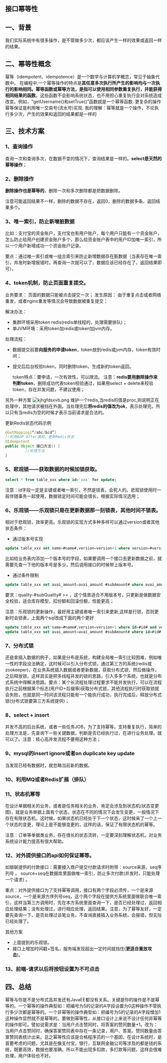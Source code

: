## 接口幂等性

## 一、背景 
我们实际系统中有很多操作，是不管做多少次，都应该产生一样的效果或返回一样的结果。
 
## 二、幂等性概念 
幂等（idempotent、idempotence）是一个数学与计算机学概念，常见于抽象代数中。 在编程中.一个幂等操作的特点是**其任意多次执行所产生的影响均与一次执行的影响相同。幂等函数或幂等方法，是指可以使用相同参数重复执行，并能获得相同结果的函数**。这些函数不会影响系统状态，也不用担心重复执行会对系统造成改变。例如，“getUsername()和setTrue()”函数就是一个幂等函数. 更复杂的操作幂等保证是利用唯一交易号(流水号)实现. 我的理解：幂等就是一个操作，不论执行多少次，产生的效果和返回的结果都是一样的 

## 三、技术方案 
### 1、查询操作
查询一次和查询多次，在数据不变的情况下，查询结果是一样的。**select是天然的幂等操作**；
### 2、删除操作
**删除操作也是幂等的**，删除一次和多次删除都是把数据删除。

注意可能返回结果不一样，删除的数据不存在，返回0，删除的数据多条，返回结果多个。

### 3、唯一索引，防止新增脏数据
比如：支付宝的资金账户，支付宝也有用户账户，每个用户只能有一个资金账户，怎么防止给用户创建资金账户多个，那么给资金账户表中的用户ID加唯一索引，所以一个用户新增成功一个资金账户记录。

 要点：通过唯一索引或唯一组合索引来防止新增数据存在脏数据（当表存在唯一索引，并发时新增报错时，再查询一次就可以了，数据应该已经存在了，返回结果即可）。
 
### 4、token机制，防止页面重复提交。
业务要求： 页面的数据只能被点击提交一次；
发生原因： 由于重复点击或者网络重发，或者nginx重发等情况会导致数据被重复提交；
  
解决办法： 
* 集群环境采用token redis(redis单线程的，处理需要排队)；
* 单JVM环境：采用token加redis或token加jvm内存。

处理流程：
* 数据提交前要**向服务的申请token**，token放到redis或jvm内存，token有效时间；
* 提交后后台校验token，同时删除token，生成新的token返回。

    token特点：要申请，一次有效性，可以限流。
    注意：**redis要用删除操作来判断token**，删除成功代表token校验通过，如果用select + delete来校验token，存在并发问题，不建议使用；
    
另外一种方案
![kjhgfdsxvb.png](https://pic.imgdb.cn/item/61daf2b92ab3f51d910d1e06.png)
维护一个redis,当redis的值是proc,则说明正在处理中，其他请求被挡在外面。当处理完后**将redis的值改为ok**，表示处理完。所以只有当redis为空的时候才表示当前请求是合法的。

更新Redis状态代码示例
```java
@GetMapping(“/abc/bcd”)//利用AOP After通知，更新Redis状态@Idempotentpublic Object 接口方法() {         //处理方法}
```

### 5、悲观锁——获取数据的时候加锁获取。

```sql
select * from table_xxx where id='xxx' for update; 
```
注意：id字段一定是主键或者唯一索引，不然是锁表，会死人的。悲观锁使用时一般伴随事务一起使用，数据锁定时间可能会很长，根据实际情况选用； 

### 6、乐观锁——乐观锁只是在更新数据那一刻锁表，其他时间不锁表。
相对于悲观锁，效率更高。乐观锁的实现方式多种多样可以通过version或者其他状态条件：
* 通过版本号实现 
```sql
update table_xxx set name=#name#,version=version+1 where version=#version#;
```
比如给业务表内添加一个版本号的字段，如果要调用一个接口去更新数据之前，就需要先查一下他的版本号是多少，然后调用接口的时候带上版本号。

* 通过条件限制 
```sql
update table_xxx set avai_amount=avai_amount-#subAmount# where avai_amount-#subAmount# >= 0 
```
要求：quality-#subQuality# >= ，这个情景适合不用版本号，只更新是做数据安全校验，适合库存模型，扣份额和回滚份额，性能更高；

注意：乐观锁的更新操作，最好用主键或者唯一索引来更新,这样是行锁，否则更新时会锁表，上面两个sql改成下面的两个更好 

```sql
update table_xxx set name=#name#,version=version+1 where id=#id# and version=#version#；
update table_xxx set avai_amount=avai_amount-#subAmount# where id=#id# and avai_amount-#subAmount# >= 0；
```

### 7、分布式锁
还是拿插入数据的例子，如果是分布是系统，构建全局唯一索引比较困难，例如唯一性的字段没法确定，这时候可以引入分布式锁，通过第三方的系统(redis或zookeeper)，在业务系统插入数据或者更新数据，获取分布式锁，然后做操作，之后释放锁，这样其实是把多线程并发的锁的思路，引入多多个系统，也就是分布式系统中得解决思路。要点：某个长流程处理过程要求不能并发执行，可以在流程执行之前根据某个标志(用户ID+后缀等)获取分布式锁，其他流程执行时获取锁就会失败，也就是同一时间该流程只能有一个能执行成功，执行完成后，释放分布式锁(分布式锁要第三方系统提供)；

### 8、select + insert
并发不高的后台系统，或者一些任务JOB，为了支持幂等，支持重复执行，简单的处理方法是，先查询下一些关键数据，判断是否已经执行过，在进行业务处理，就可以了。注意：核心高并发流程不要用这种方法；

### 9、mysql的insert ignore或者on duplicate key update
当发现已经有数据时，就忽略当前新的数据。

### 10、利用MQ或者Redis扩展（排队）

### 11、状态机幂等
在设计单据相关的业务，或者是任务相关的业务，肯定会涉及到状态机(状态变更图)，就是业务单据上面有个状态，状态在不同的情况下会发生变更，一般情况下存在有限状态机，这时候，如果状态机已经处于下一个状态，这时候来了一个上一个状态的变更，理论上是不能够变更的，这样的话，保证了有限状态机的幂等。

注意：订单等单据类业务，存在很长的状态流转，一定要深刻理解状态机，对业务系统设计能力提高有很大帮助。

### 12、对外提供接口的api如何保证幂等。
如银联提供的付款接口：需要接入商户提交付款请求时附带：source来源，seq序列号 。
source+seq在数据库里面做唯一索引，防止多次付款(并发时，只能处理一个请求) 。

重点：对外提供接口为了支持幂等调用，接口有两个字段必须传，一个是来源source，一个是来源方序列号seq，这个两个字段在提供方系统里面做联合唯一索引，这样当第三方调用时，先在本方系统里面查询一下，是否已经处理过，返回相应处理结果；没有处理过，进行相应处理，返回结果。注意，为了幂等友好，一定要先查询一下，是否处理过该笔业务，不查询直接插入业务系统，会报错，但实际已经处理了。 

其他方案
* 上面提到的乐观锁。
* 接口上增加时间戳+签名，服务端发现超出一定时间就挡住(**更适合重放攻击**)。

### 13、前端-请求以后将按钮设置为不可点击

## 四、总结
幂等与你是不是分布式高并发还有JavaEE都没有关系。关键是你的操作是不是幂等的。一个幂等的操作典型如：把编号为5的记录的A字段设置为0这种操作不管执行多少次都是幂等的。一个非幂等的操作典型如：把编号为5的记录的A字段增加1这种操作显然就不是幂等的。要做到幂等性，从接口设计上来说不设计任何非幂等的操作即可。譬如说需求是：当用户点击赞同时，将答案的赞同数量+1。改为：当用户点击赞同时，确保答案赞同表中存在一条记录，用户、答案。赞同数量由答案赞同表统计出来。总之幂等性应该是合格程序员的一个基因，在设计系统时，是首要考虑的问题，尤其是在像支付宝，银行，互联网金融公司等涉及的都是钱的系统，既要高效，数据也要准确，所以不能出现多扣款，多打款等问题，这样会很难处理，用户体验也不好。 
 